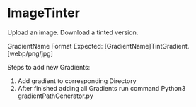 # ImageTinter
Upload an image. Download a tinted version.

GradientName Format Expected: [GradientName]TintGradient.[webp/png/jpg]

Steps to add new Gradients:
1. Add gradient to corresponding Directory
2. After finished adding all Gradients run command Python3 gradientPathGenerator.py

